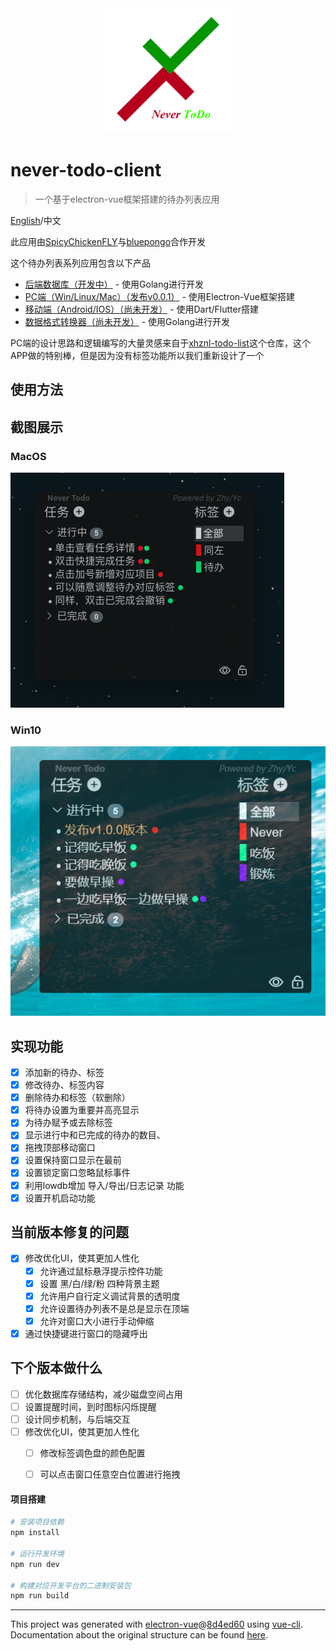<div align=center><img src="./static/logo.png" width = "200" height = "200" /></div>

# never-todo-client

> 一个基于electron-vue框架搭建的待办列表应用

[English](./README.md)/中文

此应用由[SpicyChickenFLY](https://github.com/SpicyChickenFLY)与[bluepongo](https://github.com/bluepongo)合作开发

这个待办列表系列应用包含以下产品
* [后端数据库（开发中）](https://github.com/SpicyChickenFLY/never-todo-backend) - 使用Golang进行开发
* [PC端（Win/Linux/Mac）（发布v0.0.1）](https://github.com/bluepongo/never-todo-client) - 使用Electron-Vue框架搭建
* [移动端（Android/IOS）（尚未开发）](https://github.com/SpicyChickenFLY/never-todo-mobile) - 使用Dart/Flutter搭建
* [数据格式转换器（尚未开发）](https://github.com/SpicyChickenFLY/never-todo-converter) - 使用Golang进行开发

PC端的设计思路和逻辑编写的大量灵感来自于[xhznl-todo-list](https://github.com/xiajingren/xhznl-todo-list)这个仓库，这个APP做的特别棒，但是因为没有标签功能所以我们重新设计了一个

## 使用方法

[](./USAGE.md)

## 截图展示

### MacOS
![](./static/app-mac.png "")
### Win10
![](./static/app-win.png "")

## 实现功能
* [x] 添加新的待办、标签
* [x] 修改待办、标签内容
* [x] 删除待办和标签（软删除）
* [x] 将待办设置为重要并高亮显示
* [x] 为待办赋予或去除标签
* [x] 显示进行中和已完成的待办的数目、
* [x] 拖拽顶部移动窗口
* [x] 设置保持窗口显示在最前
* [x] 设置锁定窗口忽略鼠标事件
* [x] 利用lowdb增加 导入/导出/日志记录 功能
* [x] 设置开机启动功能

## 当前版本修复的问题
* [x] 修改优化UI，使其更加人性化
  * [x] 允许通过鼠标悬浮提示控件功能
  * [x] 设置 黑/白/绿/粉 四种背景主题
  * [x] 允许用户自行定义调试背景的透明度
  * [x] 允许设置待办列表不是总是显示在顶端
  * [x] 允许对窗口大小进行手动伸缩
* [x] 通过快捷键进行窗口的隐藏呼出

## 下个版本做什么
* [ ] 优化数据库存储结构，减少磁盘空间占用
* [ ] 设置提醒时间，到时图标闪烁提醒
* [ ] 设计同步机制，与后端交互
* [ ] 修改优化UI，使其更加人性化
  * [ ] 修改标签调色盘的颜色配置
  * [ ] 可以点击窗口任意空白位置进行拖拽


#### 项目搭建

``` bash
# 安装项目依赖
npm install

# 运行开发环境
npm run dev

# 构建对应开发平台的二进制安装包
npm run build
```

---

This project was generated with [electron-vue](https://github.com/SimulatedGREG/electron-vue)@[8d4ed60](https://github.com/SimulatedGREG/electron-vue/tree/8d4ed607d65300381a8f47d97923eb07832b1a9a) using [vue-cli](https://github.com/vuejs/vue-cli). Documentation about the original structure can be found [here](https://simulatedgreg.gitbooks.io/electron-vue/content/index.html).
